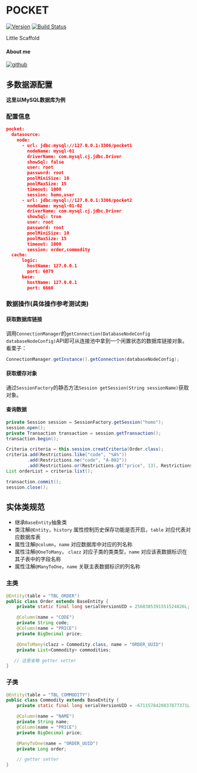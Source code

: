 # POCKET
[![Version](https://img.shields.io/badge/Version-0.0.1-brightgreen.svg)](https://github.com/leyan95/pocket)
[![Build Status](https://travis-ci.org/leyan95/pocket.svg?branch=master)](https://travis-ci.org/leyan95/pocket)

Little Scaffold

#### About me
[![github](https://img.shields.io/badge/GitHub-leyan95-blue.svg)](https://github.com/leyan95)

## 多数据源配置
**这里以MySQL数据库为例**

### 配置信息
```json
pocket:
  datasource:
    node:
      - url: jdbc:mysql://127.0.0.1:3306/pocket1
        nodeName: mysql-01
        driverName: com.mysql.cj.jdbc.Driver
        showSql: false
        user: root
        password: root
        poolMiniSize: 10
        poolMaxSize: 15
        timeout: 1000
        session: homo,user
      - url: jdbc:mysql://127.0.0.1:3306/pocket2
        nodeName: mysql-01-02
        driverName: com.mysql.cj.jdbc.Driver
        showSql: true
        user: root
        password: root
        poolMiniSize: 10
        poolMaxSize: 15
        timeout: 1000
        session: order,commodity
  cache:
      logic:
        hostName: 127.0.0.1
        port: 6079
      base:
        hostName: 127.0.0.1
        port: 6666
```
### 数据操作(具体操作参考测试类)
#### 获取数据库链接
调用`ConnectionManager`的`getConnection(DatabaseNodeConfig databaseNodeConfig)`API即可从连接池中拿到一个闲置状态的数据库链接对象。
看栗子：
```java
ConnectionManager.getInstance().getConnection(databaseNodeConfig);
```
#### 获取缓存对象
通过`SessionFactory`的静态方法`Session getSession(String sessionName)`获取对象。
#### 查询数据
```java
private Session session = SessionFactory.getSession("homo");
session.open();
private Transaction transaction = session.getTransaction();
transaction.begin();

Criteria criteria = this.session.creatCriteria(Order.class);
criteria.add(Restrictions.like("code", "%A%"))
        .add(Restrictions.ne("code", "A-002"))
        .add(Restrictions.or(Restrictions.gt("price", 13), Restrictions.lt("price", 12.58)));
List orderList = criteria.list();

transaction.commit();
session.close();
```

## 实体类规范
- 继承`BaseEntity`抽象类
- 类注解`@Entity`，`history` 属性控制历史保存功能是否开启，`table` 对应代表对应数据库表
- 属性注解`@column`，`name` 对应数据库中对应的列名称
- 属性注解`@OneToMany`， `clazz` 对应子类的类类型，`name` 对应该表数据标识在其子表中的字段名称
- 属性注解`@ManyToOne`，`name` 关联主表数据标识的列名称
### 主类
```java
@Entity(table = "TBL_ORDER")
public class Order extends BaseEntity {
    private static final long serialVersionUID = 2560385391551524826L;

    @Column(name = "CODE")
    private String code;
    @Column(name = "PRICE")
    private BigDecimal price;

    @OneToMany(clazz = Commodity.class, name = "ORDER_UUID")
    private List<Commodity> commodities;

   // 这里省略 getter setter
}
```
### 子类
```java
@Entity(table = "TBL_COMMODITY")
public class Commodity extends BaseEntity {
    private static final long serialVersionUID = -6711578420837877371L;

    @Column(name = "NAME")
    private String name;
    @Column(name = "PRICE")
    private BigDecimal price;

    @ManyToOne(name = "ORDER_UUID")
    private Long order;

    // getter setter
}
```
